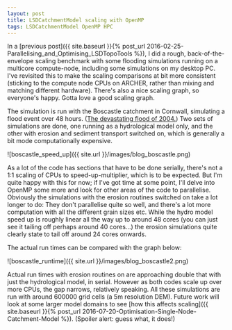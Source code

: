 ```yaml
---
layout: post
title: LSDCatchmentModel scaling with OpenMP
tags: LSDCatchmentModel OpenMP HPC
---
```


In a [previous post]({{ site.baseurl }}{% post_url 2016-02-25-Parallelising_and_Optimising_LSDTopoTools %}), I did a rough, back-of-the-envelope scaling benchmark with some flooding simulations running on a multicore compute-node, including some simulations on my desktop PC. I've revisited this to make the scaling comparisons at bit more consistent (sticking to the compute node CPUs on ARCHER, rather than mixing and matching different hardware). There's also a nice scaling graph, so everyone's happy. Gotta love a good scaling graph.

The simulation is run with the Boscastle catchment in Cornwall, simulating a flood event over 48 hours. ([The devastating flood of 2004.](http://www.metoffice.gov.uk/learning/learn-about-the-weather/weather-phenomena/case-studies/boscastle)) Two sets of simulations are done, one running as a hydrological model only, and the other with erosion and sediment transport switched on, which is generally a bit mode computationally expensive.

![boscastle_speed_up]({{ site.url }}/images/blog_boscastle.png)

As a lot of the code has sections that have to be done serially, there's not a 1:1 scaling of CPUs to speed-up-multiplier, which is to be expected. But I'm quite happy with this for now; if I've got time at some point, I'll delve into OpenMP some more and look for other areas of the code to parallelise. Obviously the simulations with the erosion routines switched on take a lot longer to do: They don't parallelise quite so well, and there's a lot more computation with all the different grain sizes etc. While the hydro model speed up is roughly linear all the way up to around 48 cores (you can just see it tailing off perhaps around 40 cores...) the erosion simulations quite clearly state to tail off around 24 cores onwards.

The actual run times can be compared with the graph below:

![boscastle_runtime]({{ site.url }}/images/blog_boscastle2.png)

Actual run times with erosion routines on are approaching double that with just the hydrological model, in serial. However as both codes scale up over more CPUs, the gap narrows, relatively speaking. All these simulations are run with around 600000 grid cells (a 5m resolution DEM). Future work will look at some larger model domains to see [how this affects scaling]({{ site.baseurl }}{% post_url 2016-07-20-Optimisation-Single-Node-Catchment-Model %}). (Spoiler alert: guess what, it does!)
